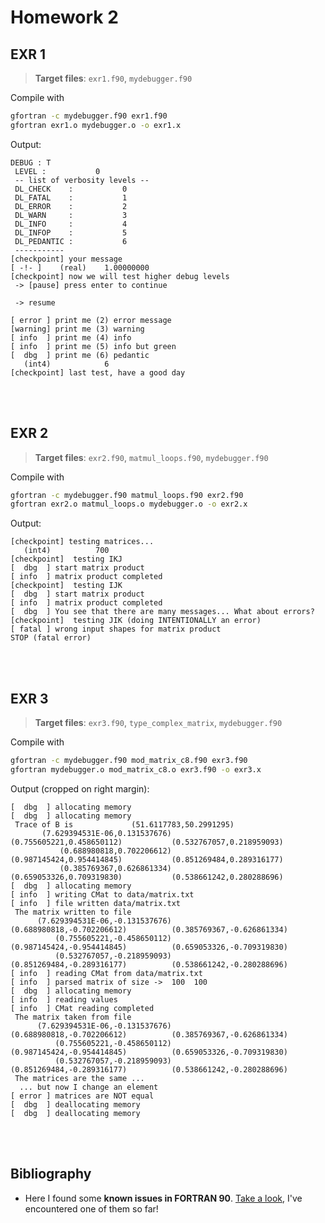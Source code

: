 # Homework 2

## EXR 1

> **Target files**: `exr1.f90`, `mydebugger.f90`

Compile with
```bash
gfortran -c mydebugger.f90 exr1.f90
gfortran exr1.o mydebugger.o -o exr1.x
```

Output:
```
DEBUG : T
 LEVEL :           0
 -- list of verbosity levels --
 DL_CHECK    :           0
 DL_FATAL    :           1
 DL_ERROR    :           2
 DL_WARN     :           3
 DL_INFO     :           4
 DL_INFOP    :           5
 DL_PEDANTIC :           6
 -----------
[checkpoint] your message
[ -!- ]    (real)    1.00000000    
[checkpoint] now we will test higher debug levels
 -> [pause] press enter to continue

 -> resume
 
[ error ] print me (2) error message
[warning] print me (3) warning
[ info  ] print me (4) info
[ info  ] print me (5) info but green
[  dbg  ] print me (6) pedantic
   (int4)            6
[checkpoint] last test, have a good day
```

<br><br>

## EXR 2

> **Target files**: `exr2.f90`, `matmul_loops.f90`, `mydebugger.f90`

Compile with
```bash
gfortran -c mydebugger.f90 matmul_loops.f90 exr2.f90
gfortran exr2.o matmul_loops.o mydebugger.o -o exr2.x
```

Output:
```
[checkpoint] testing matrices...
   (int4)          700
[checkpoint]  testing IKJ
[  dbg  ] start matrix product
[ info  ] matrix product completed
[checkpoint]  testing IJK
[  dbg  ] start matrix product
[ info  ] matrix product completed
[  dbg  ] You see that there are many messages... What about errors?
[checkpoint]  testing JIK (doing INTENTIONALLY an error)
[ fatal ] wrong input shapes for matrix product
STOP (fatal error)
```

<br><br>

## EXR 3

> **Target files**: `exr3.f90`, `type_complex_matrix`, `mydebugger.f90`

Compile with
```bash
gfortran -c mydebugger.f90 mod_matrix_c8.f90 exr3.f90
gfortran mydebugger.o mod_matrix_c8.o exr3.f90 -o exr3.x
```

Output (cropped on right margin):
```
[  dbg  ] allocating memory
[  dbg  ] allocating memory
 Trace of B is             (51.6117783,50.2991295)
       (7.629394531E-06,0.131537676)           (0.755605221,0.458650112)           (0.532767057,0.218959093)
           (0.688980818,0.702206612)           (0.987145424,0.954414845)           (0.851269484,0.289316177)
           (0.385769367,0.626861334)           (0.659053326,0.709319830)           (0.538661242,0.280288696)
[  dbg  ] allocating memory
[ info  ] writing CMat to data/matrix.txt
[ info  ] file written data/matrix.txt
 The matrix written to file
      (7.629394531E-06,-0.131537676)          (0.688980818,-0.702206612)          (0.385769367,-0.626861334)
          (0.755605221,-0.458650112)          (0.987145424,-0.954414845)          (0.659053326,-0.709319830)
          (0.532767057,-0.218959093)          (0.851269484,-0.289316177)          (0.538661242,-0.280288696)
[ info  ] reading CMat from data/matrix.txt
[ info  ] parsed matrix of size ->  100  100
[  dbg  ] allocating memory
[ info  ] reading values
[ info  ] CMat reading completed
 The matrix taken from file
      (7.629394531E-06,-0.131537676)          (0.688980818,-0.702206612)          (0.385769367,-0.626861334)
          (0.755605221,-0.458650112)          (0.987145424,-0.954414845)          (0.659053326,-0.709319830)
          (0.532767057,-0.218959093)          (0.851269484,-0.289316177)          (0.538661242,-0.280288696)
 The matrices are the same ...
  ... but now I change an element
[ error ] matrices are NOT equal
[  dbg  ] deallocating memory
[  dbg  ] deallocating memory
```

<br><br>

## Bibliography

- Here I found some **known issues in FORTRAN 90**. [Take a look](https://www.cs.rpi.edu/~szymansk/OOF90/bugs.html), I've encountered one of them so far! 
